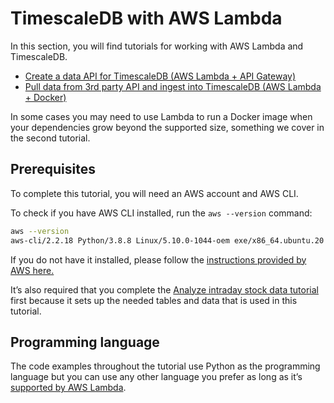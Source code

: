 # TimescaleDB with AWS Lambda 

In this section, you will find tutorials for working with AWS Lambda and TimescaleDB. 

* [Create a data API for TimescaleDB (AWS Lambda + API Gateway)](/tutorials/aws-lambda/create-data-api)
* [Pull data from 3rd party API and ingest into TimescaleDB (AWS Lambda + Docker)](/tutorials/aws-lambda/3rd-party-api-ingest)

In some cases you may need to use Lambda to run a Docker image when your dependencies grow beyond the supported size, 
something we cover in the second tutorial.

## Prerequisites
To complete this tutorial, you will need an AWS account and AWS CLI.

To check if you have AWS CLI installed, run the `aws --version` command:
```bash
aws --version
aws-cli/2.2.18 Python/3.8.8 Linux/5.10.0-1044-oem exe/x86_64.ubuntu.20 prompt/off
```

If you do not have it installed, please follow the [instructions provided by AWS here.](https://docs.aws.amazon.com/cli/latest/userguide/install-cliv2.html)

It’s also required that you complete the [Analyze intraday stock data tutorial](https://docs.timescale.com/timescaledb/latest/tutorials/analyze-intraday-stocks/) first because it sets up the needed tables and data that is used in this tutorial.

## Programming language

The code examples throughout the tutorial use Python as the programming language but you can use any other language 
you prefer as long as it’s [supported by AWS Lambda](https://docs.aws.amazon.com/lambda/latest/dg/lambda-runtimes.html).
